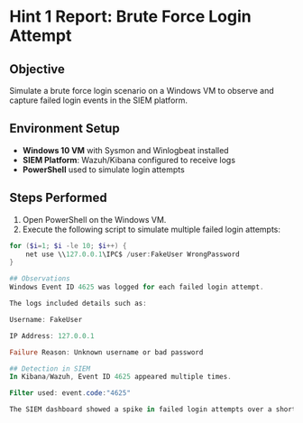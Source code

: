# Hint 1 Report: Brute Force Login Attempt

## Objective
Simulate a brute force login scenario on a Windows VM to observe and capture failed login events in the SIEM platform.

## Environment Setup
- **Windows 10 VM** with Sysmon and Winlogbeat installed
- **SIEM Platform**: Wazuh/Kibana configured to receive logs
- **PowerShell** used to simulate login attempts

## Steps Performed
1. Open PowerShell on the Windows VM.
2. Execute the following script to simulate multiple failed login attempts:

```powershell
for ($i=1; $i -le 10; $i++) {
    net use \\127.0.0.1\IPC$ /user:FakeUser WrongPassword
}

## Observations
Windows Event ID 4625 was logged for each failed login attempt.

The logs included details such as:

Username: FakeUser

IP Address: 127.0.0.1

Failure Reason: Unknown username or bad password

## Detection in SIEM
In Kibana/Wazuh, Event ID 4625 appeared multiple times.

Filter used: event.code:"4625"

The SIEM dashboard showed a spike in failed login attempts over a short time window.

